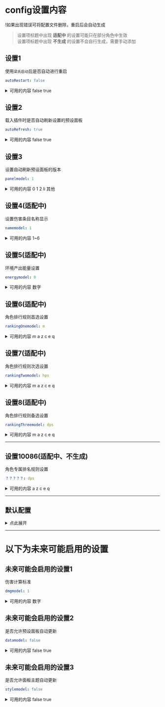 # config设置内容

!如果出现错误可将配置文件删除，重启后会自动生成
> 设置项标题中出现 **适配中** 的设置可能只在部分角色中生效 <br> 设置项标题中出现 **不生成** 的设置不会自行生成，需要手动添加

## 设置1
使用`梁氏启动`后是否自动进行重启
~~~~~~~~~~YAML
autoRestart: false 
~~~~~~~~~~
<details><summary>可用的内容 false true</summary>

`true` 使用`梁氏启动`后会自动进行重启

`false` 使用`梁氏启动`后不会进行重启操作

</details>

## 设置2
载入插件时是否自动刷新设置的预设面板
~~~~~~~~~~YAML
autoRefresh: true
~~~~~~~~~~
<details><summary>可用的内容 false true</summary>

`true` 重启后会自动刷新设置的预设面板

`false` 重启后将不会刷新预设面板

</details>

## 设置3
设置自动刷新预设面板的版本
~~~~~~~~~~YAML
panelmodel: 1 
~~~~~~~~~~

<details><summary>可用的内容 0 1 2 li 其他</summary>

`0` 用户自行修改的预设面板

`1` liangshi-calc默认的预设面板

`2` liangshi-calc默认的带主角版本预设面板

`li` 来自阿离（大爷）版本的预设面板

`其他` 将此选项设置为其他作者的预设面板名称

</details>

## 设置4(适配中)
设置伤害条目名称显示
~~~~~~~~~~YAML
namemodel: 1
~~~~~~~~~~

<details><summary>可用的内容 1~6 </summary>

`1` 伤害条目名称将使用默认设置名称
>举例： 普通攻击一段伤害 / 海月之誓伤害 / 琉金火光爆炸伤害 / 提八妲钟 Q落雷

`2` 伤害条目将使用全称
>举例： 弦月舞步一段伤害 / 海月之誓伤害 / 琉金火光爆炸伤害 / 提八妲钟 大密法·天狐显真落雷

`3` 伤害条目将简化小部分名称
>举例： 普通攻击一段伤害 / 海月之誓伤害 / 琉金火光爆炸伤害 / 提八妲钟 大密法·天狐显真落雷

`4` 伤害条目将使用通俗叫法
>举例： 普通攻击一段伤害 / 元素战技伤害 / 元素爆发爆炸伤害 / 提八妲钟 元素爆发落雷

`5` 伤害条目将使用字母简化名称
>举例： 普攻一段伤害 / E技能伤害 / Q技能爆炸伤害 / 提八妲钟 Q技能落雷

`6` 伤害条目将使用纯字母名称显示
>举例： A一段伤害 / E伤害 / Q爆炸伤害 / 提八妲钟 Q落雷

</details>

## 设置5(适配中)
环境产出能量设置
~~~~~~~~~~YAML
energymodel: 0
~~~~~~~~~~
<details><summary>可用的内容 数字 </summary>

>此选项产出的能量会被角色的元素充能影响且会影响到角色DPS的计算，请慎重调整

`<0` 环境会扣除角色能量，例如 噬能之雷 深海龙蜥

`0` 环境不产出元素能量，角色无法通过环境获取元素能量

`>0` 环境会为角色提供能量或目标会产出元素能量

</details>

## 设置6(适配中)
角色排行规则首选设置
~~~~~~~~~~YAML
rankingOnemodel: m
~~~~~~~~~~
<details><summary>可用的内容 m a z c e q </summary>

>此选项为角色排行首选规则，角色排行时会首先选择设定的属性进行排行

`m` 默认的排行设置

`a` 使用普通攻击伤害

`z` 使用重击伤害

`c` 使用高空下落攻击伤害

`e` 使用元素战技/战技攻击伤害

`q` 使用元素爆发/终结技攻击伤害

`f` 使用角色的辅助队友能力

`h` 使用角色的治疗量/护盾吸收量

`y` 使用角色的养成度（仅限使用极简版伤害计算）

`dph` 使用角色的单轮总伤害量（仅限使用超全版伤害计算）

`hph` 使用角色的单轮总治疗量（仅限使用超全版伤害计算）

`dps` 使用角色的平均每秒伤害值（仅限使用超全版伤害计算）

`hps` 使用角色的平均每秒治疗量（仅限使用超全版伤害计算）

`undefined` 摆烂,爱用啥排用啥排

</details>

## 设置7(适配中)
角色排行规则次选设置
~~~~~~~~~~YAML
rankingTwomodel: hps
~~~~~~~~~~
<details><summary>可用的内容 m a z c e q </summary>

>此选项为角色排行次选规则，角色排行时，首选规则未命中时候将会使用此规则

`可用的内容` 与首选规则一致

</details>

## 设置8(适配中)
角色排行规则备选设置
~~~~~~~~~~YAML
rankingThreemodel: dps
~~~~~~~~~~
<details><summary>可用的内容 m a z c e q </summary>

>此选项为角色排行备选规则，角色排行时，首选与次选规则均未命中时候将会使用此规则

`可用的内容` 与首选规则一致

</details>

---

## 设置10086(适配中、不生成)
角色专属排名规则设置
~~~~~~~~~~YAML
？？？？？: dps
~~~~~~~~~~
<details><summary>可用的内容 a z c e q </summary>

>此选项为角色专属排行规则，角色排行时，只会使用此规则且不受到通用规则影响

 **可用的内容** 与首选规则一致，但不可使用 `m` 作为排行规则

<details><summary>使用规则</summary>

角色所存在的游戏 `gs` 或 `sr` 加 `角色ID` 加 `ranking`

举例1(星铁 花火 使用 **辅助队友能力** 进行角色排行)
~~~~~~~~~~YAML
sr1306ranking: f
~~~~~~~~~~

举例2(原神 胡桃 使用 **重击伤害** 进行角色排行)
~~~~~~~~~~YAML
gs46ranking: z
~~~~~~~~~~

<details><summary>出问题了？</summary>

出现以下情况的请立刻点击 `右上角叉叉` 退出本页面
~~~~~~~~~~YAML
e: gs70ranking

gs70ranking: m

gs角色IDranking: e

gs 角色ID ranking: e

gs八重神子ranking: e

gs 珊瑚宫心海 ranking: h

gs 70 ranking: e

gs加70加ranking: e

gs 加 70 加 ranking: e

gs+70+ranking: e

gs + 70 + ranking: e

gs70rankingsr1112ranking: e

gs70ranking sr1112ranking: e
~~~~~~~~~~
~~~~~~~~~~
来份所有角色已经设置好的

救命啊，这个到底要怎么改啊

为什么不直接用角色名字却用的ID

想同时使用两个条目进行排行，怎么改

一个一个角色还要单独设置，真是太麻烦了

就一个排行整这么麻烦的设置，真是太不方便了

为什么单独设置不能使用默认规则，真是太不方便了

我用的基础版计算，但是我想用超全版里的条目进行排行
~~~~~~~~~~
>问角色ID的也请点击 `右上角叉叉`

</details>

</details>

</details>

---

## 默认配置
<details><summary>点此展开</summary>

>出现异常时可复制下方配置尝试恢复

~~~~~~~~~~YAML
autoRestart: false

autoRefresh: false

panelmodel: 1

namemodel: 1

energymodel: 0

rankingOnemodel: m

rankingTwomodel: hps

rankingThreemodel: dps
~~~~~~~~~~

</details>

---

# 以下为未来可能启用的设置

## 未来可能会启用的设置1
伤害计算标准
~~~~~~~~~~YAML
dmgmodel: 1
~~~~~~~~~~
<details><summary>可用的内容 数字 </summary>

>此选项会直接影响到伤害计算的数值，请慎重调整

`0.85` 模拟实战存在失误的伤害

`1` 游戏内实际伤害

`1.3` 模拟小程序等其他计算器的伤害

</details>

## 未来可能会启用的设置2
是否允许预设面板自动更新
~~~~~~~~~~YAML
datamodel: false
~~~~~~~~~~
<details><summary>可用的内容 false true </summary>

`true` 安装的所有预设面板将会自动更新

`false` 禁用预设面板自动更新

</details>

## 未来可能会启用的设置3
是否允许面板主题自动更新
~~~~~~~~~~YAML
stylemodel: false
~~~~~~~~~~
<details><summary>可用的内容 false true </summary>

`true` 安装的所有面板主题将会自动更新

`false` 禁用面板主题自动更新

</details>